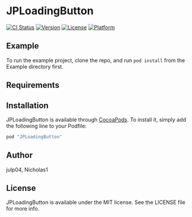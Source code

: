 # JPLoadingButton

[![CI Status](http://img.shields.io/travis/julp04/JPLoadingButton.svg?style=flat)](https://travis-ci.org/julp04/JPLoadingButton)
[![Version](https://img.shields.io/cocoapods/v/JPLoadingButton.svg?style=flat)](http://cocoapods.org/pods/JPLoadingButton)
[![License](https://img.shields.io/cocoapods/l/JPLoadingButton.svg?style=flat)](http://cocoapods.org/pods/JPLoadingButton)
[![Platform](https://img.shields.io/cocoapods/p/JPLoadingButton.svg?style=flat)](http://cocoapods.org/pods/JPLoadingButton)

## Example

To run the example project, clone the repo, and run `pod install` from the Example directory first.

## Requirements

## Installation

JPLoadingButton is available through [CocoaPods](http://cocoapods.org). To install
it, simply add the following line to your Podfile:

```ruby
pod "JPLoadingButton"
```

## Author

julp04, Nicholas1

## License

JPLoadingButton is available under the MIT license. See the LICENSE file for more info.
